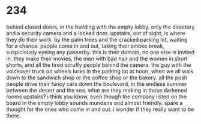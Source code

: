# 234

behind closed doors, in the building with the empty lobby. only the directory and a security camera and a locked door. upstairs, out of sight, is where they do their work. by the palm trees and the cracked parking lot, waiting for a chance. people come in and out, taking their smoke break, suspiciously eyeing any passerby. this is their domain, no one else is invited in. they make their movies, the men with bad hair and the women in short shorts, and all the tired scruffy people behind the camera. the guy with the voiceover truck on wheels lurks in the parking lot at noon, when we all walk down to the sandwich shop or the coffee shop or the bakery. all the posh people drive their fancy cars down the boulevard, in the endless summer between the desert and the sea. what are they making in those darkened rooms upstairs? i think you know, even though the company listed on the board in the empty lobby sounds mundane and almost friendly. spare a thought for the ones who come in and out. i wonder if they really want to be there.